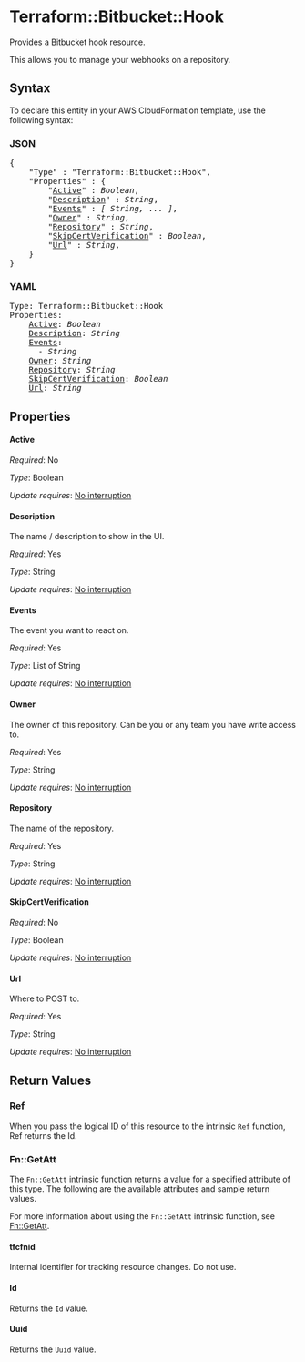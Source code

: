 # Terraform::Bitbucket::Hook

Provides a Bitbucket hook resource.

This allows you to manage your webhooks on a repository.

## Syntax

To declare this entity in your AWS CloudFormation template, use the following syntax:

### JSON

<pre>
{
    "Type" : "Terraform::Bitbucket::Hook",
    "Properties" : {
        "<a href="#active" title="Active">Active</a>" : <i>Boolean</i>,
        "<a href="#description" title="Description">Description</a>" : <i>String</i>,
        "<a href="#events" title="Events">Events</a>" : <i>[ String, ... ]</i>,
        "<a href="#owner" title="Owner">Owner</a>" : <i>String</i>,
        "<a href="#repository" title="Repository">Repository</a>" : <i>String</i>,
        "<a href="#skipcertverification" title="SkipCertVerification">SkipCertVerification</a>" : <i>Boolean</i>,
        "<a href="#url" title="Url">Url</a>" : <i>String</i>,
    }
}
</pre>

### YAML

<pre>
Type: Terraform::Bitbucket::Hook
Properties:
    <a href="#active" title="Active">Active</a>: <i>Boolean</i>
    <a href="#description" title="Description">Description</a>: <i>String</i>
    <a href="#events" title="Events">Events</a>: <i>
      - String</i>
    <a href="#owner" title="Owner">Owner</a>: <i>String</i>
    <a href="#repository" title="Repository">Repository</a>: <i>String</i>
    <a href="#skipcertverification" title="SkipCertVerification">SkipCertVerification</a>: <i>Boolean</i>
    <a href="#url" title="Url">Url</a>: <i>String</i>
</pre>

## Properties

#### Active

_Required_: No

_Type_: Boolean

_Update requires_: [No interruption](https://docs.aws.amazon.com/AWSCloudFormation/latest/UserGuide/using-cfn-updating-stacks-update-behaviors.html#update-no-interrupt)

#### Description

The name / description to show in the UI.

_Required_: Yes

_Type_: String

_Update requires_: [No interruption](https://docs.aws.amazon.com/AWSCloudFormation/latest/UserGuide/using-cfn-updating-stacks-update-behaviors.html#update-no-interrupt)

#### Events

The event you want to react on.

_Required_: Yes

_Type_: List of String

_Update requires_: [No interruption](https://docs.aws.amazon.com/AWSCloudFormation/latest/UserGuide/using-cfn-updating-stacks-update-behaviors.html#update-no-interrupt)

#### Owner

The owner of this repository. Can be you or any team you
have write access to.

_Required_: Yes

_Type_: String

_Update requires_: [No interruption](https://docs.aws.amazon.com/AWSCloudFormation/latest/UserGuide/using-cfn-updating-stacks-update-behaviors.html#update-no-interrupt)

#### Repository

The name of the repository.

_Required_: Yes

_Type_: String

_Update requires_: [No interruption](https://docs.aws.amazon.com/AWSCloudFormation/latest/UserGuide/using-cfn-updating-stacks-update-behaviors.html#update-no-interrupt)

#### SkipCertVerification

_Required_: No

_Type_: Boolean

_Update requires_: [No interruption](https://docs.aws.amazon.com/AWSCloudFormation/latest/UserGuide/using-cfn-updating-stacks-update-behaviors.html#update-no-interrupt)

#### Url

Where to POST to.

_Required_: Yes

_Type_: String

_Update requires_: [No interruption](https://docs.aws.amazon.com/AWSCloudFormation/latest/UserGuide/using-cfn-updating-stacks-update-behaviors.html#update-no-interrupt)

## Return Values

### Ref

When you pass the logical ID of this resource to the intrinsic `Ref` function, Ref returns the Id.

### Fn::GetAtt

The `Fn::GetAtt` intrinsic function returns a value for a specified attribute of this type. The following are the available attributes and sample return values.

For more information about using the `Fn::GetAtt` intrinsic function, see [Fn::GetAtt](https://docs.aws.amazon.com/AWSCloudFormation/latest/UserGuide/intrinsic-function-reference-getatt.html).

#### tfcfnid

Internal identifier for tracking resource changes. Do not use.

#### Id

Returns the <code>Id</code> value.

#### Uuid

Returns the <code>Uuid</code> value.

